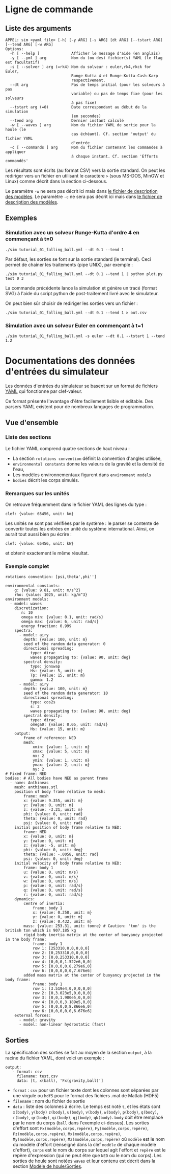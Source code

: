 # Ligne de commande

## Liste des arguments

~~~~~~~~~~~~~~~~~~~~ {.bash}
APPEL: sim <yaml file> [-h] [-y ARG] [-s ARG] [dt ARG] [--tstart ARG]
[--tend ARG] [-w ARG]
Options:
  -h [ --help ]              Afficher le message d'aide (en anglais)
  -y [ --yml ] arg           Nom du (ou des) fichier(s) YAML (le flag est facultatif)
  -s [ --solver ] arg (=rk4) Nom du solveur : euler,rk4,rkck for Euler,
                             Runge-Kutta 4 et Runge-Kutta-Cash-Karp
                             respectivement.
  --dt arg                   Pas de temps initial (pour les solveurs à pas
                             variable) ou pas de temps fixe (pour les solveurs
                             à pas fixe)
  --tstart arg (=0)          Date correspondant au début de la simulation
                             (en secondes)
  --tend arg                 Dernier instant calculé
  -w [ --waves ] arg         Nom du fichier YAML de sortie pour la houle (le
                             cas échéant). Cf. section 'output' du fichier YAML
                             d'entrée
  -c [ --commands ] arg      Nom du fichier contenant les commandes à appliquer
                             à chaque instant. Cf. section 'Efforts commandés'
~~~~~~~~~~~~~~~~~~~~

Les résultats sont écrits (au format CSV) vers la sortie standard. On peut les
rediriger vers un fichier en utilisant le caractère `>` (sous MS-DOS, MinGW et
Linux) comme décrit dans la section ci-dessous.

Le paramètre `-w` ne sera pas décrit ici mais dans [le fichier de description
des modèles](#waves).
Le paramètre `-c` ne sera pas décrit ici mais dans [le fichier de description
des modèles](#efforts-commandés).

## Exemples

### Simulation avec un solveur Runge-Kutta d'ordre 4 en commençant à t=0

~~~~~~~~~~~~~~~~~~~~ {.bash}
./sim tutorial_01_falling_ball.yml --dt 0.1 --tend 1
~~~~~~~~~~~~~~~~~~~~

Par défaut, les sorties se font sur la sortie standard (le terminal). Ceci
permet de chaîner les traitements (pipe UNIX), par exemple :

~~~~~~~~~~~~~~~~~~~~ {.bash}
./sim tutorial_01_falling_ball.yml --dt 0.1 --tend 1 | python plot.py test 0 3
~~~~~~~~~~~~~~~~~~~~

La commande précédente lance la simulation et génère un tracé (format SVG) à
l'aide du script python de post-traitement livré avec le simulateur.

On peut bien sûr choisir de rediriger les sorties vers un fichier :

~~~~~~~~~~~~~~~~~~~~ {.bash}
./sim tutorial_01_falling_ball.yml --dt 0.1 --tend 1 > out.csv
~~~~~~~~~~~~~~~~~~~~

### Simulation avec un solveur Euler en commençant à t=1

~~~~~~~~~~~~~~~~~~~~ {.bash}
./sim tutorial_01_falling_ball.yml -s euler --dt 0.1 --tstart 1 --tend 1.2
~~~~~~~~~~~~~~~~~~~~

# Documentations des données d'entrées du simulateur

Les données d'entrées du simulateur se basent sur un format
de fichiers [YAML](http://www.yaml.org/) qui fonctionne par clef-valeur.

Ce format présente l'avantage d'être facilement lisible et éditable. Des
parsers YAML existent pour de nombreux langages de programmation.

## Vue d'ensemble

### Liste des sections

Le fichier YAML comprend quatre sections de haut niveau :

- La section `rotations convention` définit la convention d'angles utilisée,
- `environmental constants` donne les valeurs de la gravité et la densité de l'eau,
- Les modèles environnementaux figurent dans `environment models`
- `bodies` décrit les corps simulés.

### Remarques sur les unités

On retrouve fréquemment dans le fichier YAML des lignes du type :

~~~~~~~~~~~~~~ {.yaml}
clef: {value: 65456, unit: km}
~~~~~~~~~~~~~~

Les unités ne sont pas vérifiées par le système : le parser se contente de
convertir toutes les entrées en unité du système international. Ainsi, on
aurait tout aussi bien pu écrire :

~~~~~~~~~~~~~~ {.yaml}
clef: {value: 65456, unit: kW}
~~~~~~~~~~~~~~

et obtenir exactement le même résultat.

### Exemple complet

~~~~~~~~~~~~~~ {.yaml}
rotations convention: [psi,theta',phi'']

environmental constants:
    g: {value: 9.81, unit: m/s^2}
    rho: {value: 1025, unit: kg/m^3}
environment models:
  - model: waves
    discretization:
       n: 10
       omega min: {value: 0.1, unit: rad/s}
       omega max: {value: 6, unit: rad/s}
       energy fraction: 0.999
    spectra:
      - model: airy
        depth: {value: 100, unit: m}
        seed of the random data generator: 0
        directional spreading:
           type: dirac
           waves propagating to: {value: 90, unit: deg}
        spectral density:
           type: jonswap
           Hs: {value: 5, unit: m}
           Tp: {value: 15, unit: m}
           gamma: 1.2
      - model: airy
        depth: {value: 100, unit: m}
        seed of the random data generator: 10
        directional spreading:
           type: cos2s
           s: 2
           waves propagating to: {value: 90, unit: deg}
        spectral density:
           type: dirac
           omega0: {value: 0.05, unit: rad/s}
           Hs: {value: 15, unit: m}
    output:
        frame of reference: NED
        mesh:
            xmin: {value: 1, unit: m}
            xmax: {value: 5, unit: m}
            nx: 2
            ymin: {value: 1, unit: m}
            ymax: {value: 2, unit: m}
            ny: 2
# Fixed frame: NED
bodies: # All bodies have NED as parent frame
  - name: Anthineas
    mesh: anthineas.stl
    position of body frame relative to mesh:
        frame: mesh
        x: {value: 9.355, unit: m}
        y: {value: 0, unit: m}
        z: {value: -3.21, unit: m}
        phi: {value: 0, unit: rad}
        theta: {value: 0, unit: rad}
        psi: {value: 0, unit: rad}
    initial position of body frame relative to NED:
        frame: NED
        x: {value: 0, unit: m}
        y: {value: 0, unit: m}
        z: {value: -5, unit: m}
        phi: {value: 0, unit: deg}
        theta: {value: -.0058, unit: rad}
        psi: {value: 0, unit: deg}
    initial velocity of body frame relative to NED:
        frame: body 1
        u: {value: 0, unit: m/s}
        v: {value: 0, unit: m/s}
        w: {value: 0, unit: m/s}
        p: {value: 0, unit: rad/s}
        q: {value: 0, unit: rad/s}
        r: {value: 0, unit: rad/s}
    dynamics:
        centre of inertia:
            frame: body 1
            x: {value: 0.258, unit: m}
            y: {value: 0, unit: m}
            z: {value: 0.432, unit: m}
        mass: {value: 253.31, unit: tonne} # Caution: 'ton' is the british ton which is 907.185 kg
        rigid body inertia matrix at the center of buoyancy projected in the body frame:
            frame: body 1
            row 1: [253310,0,0,0,0,0]
            row 2: [0,253310,0,0,0,0]
            row 3: [0,0,253310,0,0,0]
            row 4: [0,0,0,1.522e6,0,0]
            row 5: [0,0,0,0,8.279e6,0]
            row 6: [0,0,0,0,0,7.676e6]
        added mass matrix at the center of buoyancy projected in the body frame:
            frame: body 1
            row 1: [3.519e4,0,0,0,0,0]
            row 2: [0,3.023e5,0,0,0,0]
            row 3: [0,0,1.980e5,0,0,0]
            row 4: [0,0,0,3.189e5,0,0]
            row 5: [0,0,0,0,8.866e6,0]
            row 6: [0,0,0,0,0,6.676e6]
    external forces:
      - model: gravity
      - model: non-linear hydrostatic (fast)
~~~~~~~~~~~~~~

## Sorties

La spécification des sorties se fait au moyen de la section `output`, à la
racine du fichier YAML, dont voici un exemple :

~~~~~~~~~~~~~~~~~~~~~~~~~~~~~~~~~~~~~~~~~~ {.yaml}
output:
   - format: csv
     filename: test.csv
     data: [t, x(ball), 'Fx(gravity,ball)']
~~~~~~~~~~~~~~~~~~~~~~~~~~~~~~~~~~~~~~~~~~

- `format` : `csv` pour un fichier texte dont les colonnes sont séparées par
  une virgule ou `hdf5` pour le format des fichiers .mat de Matlab (HDF5)
- `filename` : nom du fichier de sortie
- `data` : liste des colonnes à écrire. Le temps est noté `t`, et les états
  sont `x(body)`, `y(body)` `z(body)`, `u(body)`, `v(body)`, `w(body)`,
  `p(body)`, `q(body)`, `r(body)`, `qr(body)`, `qi(body)`, `qj(body)`,
  `qk(body)`. `body` doit être remplacé par le nom du corps (`ball` dans
  l'exemple ci-dessus). Les sorties d'effort sont `Fx(modèle,corps,repère)`,
  `Fy(modèle,corps,repère)`, `Fz(modèle,corps,repère)`, `Mx(modèle,corps,repère)`, `My(modèle,corps,repère)`,
  `Mz(modèle,corps,repère)` où `modèle` est le nom du modèle d'effort (renseigné dans la
  clef `modèle` de chaque modèle d'effort), `corps` est le nom du corps sur
  lequel agit l'effort et `repère` est le repère d'expression (qui ne peut être
  que `NED` ou le nom du corps). Les sorties de houle sont notées
  `waves` et leur contenu est décrit dans la section [Modèle de
houle/Sorties](#sorties-1).


